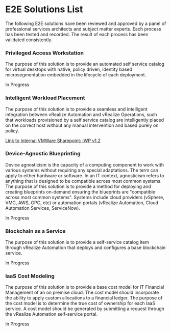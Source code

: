 # E2E Solutions List
The following E2E solutions have been reviewed and approved by a panel of professional services architects and subject matter experts. Each process has been tested and recorded. The result of each process has been validated consistently. 

### Privileged Access Workstation
The purpose of this solution is to provide an automated self service catalog for virtual desktops with native, policy driven, identity based microsegmentation embedded in the lifecycle of each deployment. 

In Progress

### Intelligent Workload Placement
The purpose of this solution is to provide a seamless and intelligent integration between vRealize Automation and vRealize Operations, such that workloads provisioned by a self service catalog are intelligently placed on the correct host without any manual intervention and based purely on policy. 

[Link to Internal VMWare Sharepoint: IWP v1.2](https://onevmw-my.sharepoint.com/:b:/g/personal/boconnor_vmware_com/Ef-Rxk3EgPZOv13we351i1sBW2LkAoh62WjncC3yGeTvVA?e=w6LL14)

### Device-Agnostic Blueprinting
Device agnosticism is the capacity of a computing component to work with various systems without requiring any special adaptations. The term can apply to either hardware or software. In an IT context, agnosticism refers to anything that is designed to be compatible across most common systems. The purpose of this solution is to provide a method for deploying and creating blueprints on-demand ensuring the blueprints are "compatible across most common systems". Systems include cloud providers (vSphere, VMC, AWS, GPC, etc) or automation portals (vRealize Automation, Cloud Automation Services, ServiceNow).  

In Progress

### Blockchain as a Service
The purpose of this solution is to provide a self-service catalog item through vRealize Automation that deploys and configures a base blockchain service. 

In Progress

### IaaS Cost Modeling
The purpose of this solution is to provide a base cost model for IT Financial Management of an on premise cloud. The cost model should incorporate the ability to apply custom allocations to a financial ledger. The purpose of the cost model is to determine the true cost of ownership for each IaaS service. A cost model should be generated by submitting a request through the vRealize Automation self-service portal. 

In Progress
